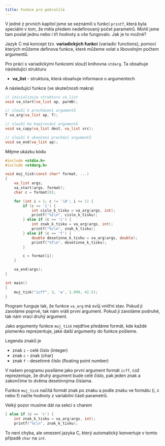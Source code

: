 ```yaml
---
title: Funkce pro pokročilé
---
```


V jedné z prvních kapitol jsme se seznámili s funkcí `printf`, která byla speciální v tom, že měla předem nedefinovaný počet parametrů. Mohli jsme tam poslat jednu nebo i tři hodnoty a vše fungovalo. Jak je to možné?

Jazyk C má koncept tzv. **variadických funkcí** (variadic functions), pomocí kterých můžeme definova funkce, které můžeme volat s libovolným počtem argumentů. 

Pro práci s variadickými funkcemi slouží knihovna `stdarg`. Ta obsahuje následující strukturu

* **va_list** - struktura, která obsahuje informace o argumentech

A následující funkce (ve skutečnosti makra)
```c
// inicializuje strukturu va_list
void va_start(va_list ap, parmN);

// slouží k procházení argumentů
T va_arg(va_list ap, T);

// slouží ke kopírování argumentů
void va_copy(va_list dest, va_list src);

// slouží k ukončení prochází argumentů
void va_end(va_list ap);
```

Mějme ukázku kódu
```c
#include <stdio.h>
#include <stdarg.h>

void muj_tisk(const char* format, ...)
{
    va_list args;
    va_start(args, format);
    char c = format[0];

    for (int i = 1; c != '\0'; i += 1) {
        if (c == 'i') {
            int cislo_k_tisku = va_arg(args, int);
            printf("%i\n", cislo_k_tisku);
        } else if (c == 'c') {
            int znak_k_tisku = va_arg(args, int);
            printf("%c\n", znak_k_tisku);
        } else if (c == 'f') {
            double desetinne_k_tisku = va_arg(args, double);
            printf("%f\n", desetinne_k_tisku);
        }

        c = format[i];
    }

    va_end(args);
}

int main()
{
    muj_tisk("icff", 3, 'a', 1.999, 42.5);
}
```

Program funguje tak, že funkce `va_arg` má svůj vnitřní stav. Pokud ji zavoláme poprvé, tak nám vrátí první argument. Pokud ji zavoláme podruhé, tak nám vrací druhý argument.

Jako argumenty funkce `muj_tisk` nejdříve předáme formát, kde každé písmenko reprezentuje, jaké další argumenty do funkce pošleme.

Legenda znaků je
* znak `i` - celé číslo (integer)
* znak `c` - znak (char)
* znak `f` - desetinné číslo (floating point number)

V našem programu posíláme jako první argument formát `icff`, což reprezentuje, že druhý argument bude celé číslo, pak jeden znak a zakončíme to dvěma desetinnýma číslama.

Funkce `muj_tisk` načítá formát znak po znaku a podle znaku ve formátu (i, c nebo f) načte hodnoty z variabilní části parametrů.


Velký pozor musíme dát na sekci s charem
```c
} else if (c == 'c') {
    int znak_k_tisku = va_arg(args, int);
    printf("%c\n", znak_k_tisku);
```

To není chyba, ale omezení jazyka C, který automatický konvertuje v tomto případě `char` na `int`.

